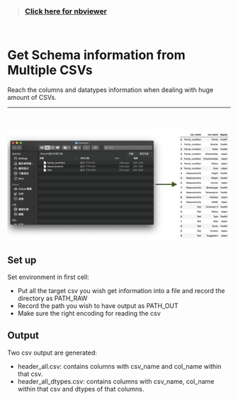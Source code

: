 > ### [Click here for nbviewer](https://nbviewer.jupyter.org/github/Jerry-Tse/Internship_codebook/blob/master/MultiCSVs_Schema_Getter/Schema_MultiCSVs.ipynb)
<br/>

# Get Schema information from Multiple CSVs
Reach the columns and datatypes information when dealing with huge amount of CSVs.
    
----

<br/><br/>
![test image size](https://github.com/Jerry-Tse/MultiCSVs_Schema/blob/master/example.png)
  
## Set up 
Set environment in first cell:  
  *   Put all the target csv you wish get information into a file and record the directory as PATH_RAW  
  *   Record the path you wish to have output as PATH_OUT 
  *   Make sure the right encoding for reading the csv  

## Output
Two csv output are generated:
- header_all.csv: contains columns with csv_name and col_name within that csv.
- header_all_dtypes.csv: contains columns with csv_name, col_name within that csv and dtypes of that columns.

